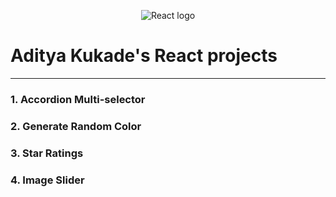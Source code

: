 <center>

![React logo](https://upload.wikimedia.org/wikipedia/commons/thumb/3/30/React_Logo_SVG.svg/120px-React_Logo_SVG.svg.png)

</center>

# Aditya Kukade's React projects

---

### 1. Accordion Multi-selector

### 2. Generate Random Color

### 3. Star Ratings

### 4. Image Slider
